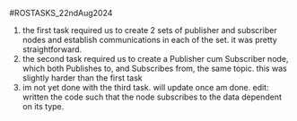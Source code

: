 #ROSTASKS_22ndAug2024

1) the first task required us to create 2 sets of publisher and subscriber nodes and establish communications in each of the set. it was pretty straightforward.
2) the second task required us to create a Publisher cum Subscriber node, which both Publishes to, and Subscribes from, the same topic. this was slightly harder than the first task
3) im not yet done with the third task. will update once am done. edit: written the code such that the node subscribes to the data dependent on its type.
